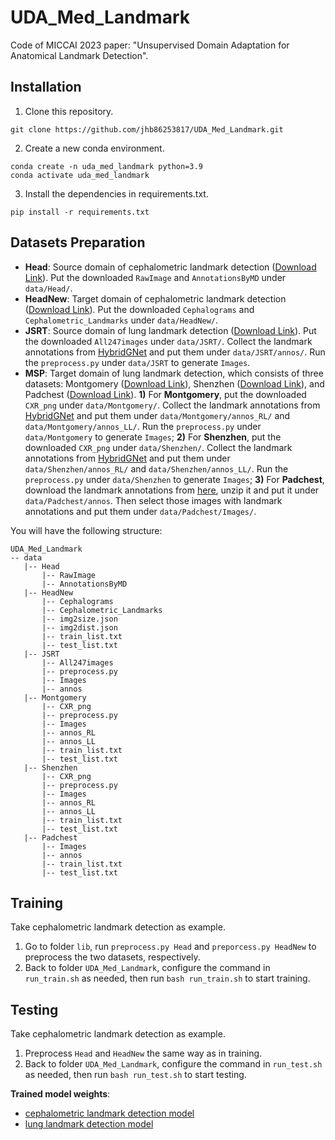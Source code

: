 # UDA_Med_Landmark

Code of MICCAI 2023 paper: "Unsupervised Domain Adaptation for Anatomical Landmark Detection".

## Installation
1. Clone this repository.
```Shell
git clone https://github.com/jhb86253817/UDA_Med_Landmark.git
```
2. Create a new conda environment.
```Shell
conda create -n uda_med_landmark python=3.9
conda activate uda_med_landmark
```
3. Install the dependencies in requirements.txt.
```Shell
pip install -r requirements.txt
```
## Datasets Preparation
* **Head**: Source domain of cephalometric landmark detection ([Download Link](https://figshare.com/s/37ec464af8e81ae6ebbf?file=5466590)). Put the downloaded `RawImage` and `AnnotationsByMD` under `data/Head/`.
* **HeadNew**: Target domain of cephalometric landmark detection ([Download Link](http://vision.seecs.edu.pk/CEPHA29/)). Put the downloaded `Cephalograms` and `Cephalometric_Landmarks` under `data/HeadNew/`.
* **JSRT**: Source domain of lung landmark detection ([Download Link](http://db.jsrt.or.jp/eng.php)). Put the downloaded `All247images` under `data/JSRT/`. Collect the landmark annotations from [HybridGNet](https://github.com/ngaggion/HybridGNet/tree/main) and put them under `data/JSRT/annos/`. Run the `preprocess.py` under `data/JSRT` to generate `Images`. 
* **MSP**: Target domain of lung landmark detection, which consists of three datasets: Montgomery ([Download Link](https://lhncbc.nlm.nih.gov/LHC-publications/pubs/TuberculosisChestXrayImageDataSets.html)), Shenzhen ([Download Link](https://lhncbc.nlm.nih.gov/LHC-publications/pubs/TuberculosisChestXrayImageDataSets.html)), and Padchest ([Download Link](https://bimcv.cipf.es/bimcv-projects/padchest/)). **1)** For **Montgomery**, put the downloaded `CXR_png` under `data/Montgomery/`. Collect the landmark annotations from [HybridGNet](https://github.com/ngaggion/HybridGNet/tree/main) and put them under `data/Montgomery/annos_RL/` and `data/Montgomery/annos_LL/`. Run the `preprocess.py` under `data/Montgomery` to generate `Images`; **2)** For **Shenzhen**, put the downloaded `CXR_png` under `data/Shenzhen/`. Collect the landmark annotations from [HybridGNet](https://github.com/ngaggion/HybridGNet/tree/main) and put them under `data/Shenzhen/annos_RL/` and `data/Shenzhen/annos_LL/`. Run the `preprocess.py` under `data/Shenzhen` to generate `Images`; **3)** For **Padchest**, download the landmark annotations from [here](https://drive.google.com/file/d/15qdzekQfj4zgkVgfi_x1WlKAq2wITl8i/view?usp=drive_link), unzip it and put it under `data/Padchest/annos`. Then select those images with landmark annotations and put them under `data/Padchest/Images/`.

You will have the following structure:
````
UDA_Med_Landmark
-- data
   |-- Head
       |-- RawImage
       |-- AnnotationsByMD
   |-- HeadNew
       |-- Cephalograms
       |-- Cephalometric_Landmarks
       |-- img2size.json
       |-- img2dist.json
       |-- train_list.txt
       |-- test_list.txt
   |-- JSRT
       |-- All247images
       |-- preprocess.py
       |-- Images
       |-- annos
   |-- Montgomery
       |-- CXR_png
       |-- preprocess.py
       |-- Images
       |-- annos_RL
       |-- annos_LL
       |-- train_list.txt
       |-- test_list.txt
   |-- Shenzhen
       |-- CXR_png
       |-- preprocess.py
       |-- Images
       |-- annos_RL
       |-- annos_LL
       |-- train_list.txt
       |-- test_list.txt
   |-- Padchest
       |-- Images
       |-- annos
       |-- train_list.txt
       |-- test_list.txt
````

## Training
Take cephalometric landmark detection as example.
1. Go to folder `lib`, run `preprocess.py Head` and `preporcess.py HeadNew` to preprocess the two datasets, respectively.
2. Back to folder `UDA_Med_Landmark`, configure the command in `run_train.sh` as needed, then run `bash run_train.sh` to start training.

## Testing
Take cephalometric landmark detection as example.
1. Preprocess `Head` and `HeadNew` the same way as in training.
2. Back to folder `UDA_Med_Landmark`, configure the command in `run_test.sh` as needed, then run `bash run_test.sh` to start testing.

**Trained model weights**:
* [cephalometric landmark detection model](https://drive.google.com/file/d/1wGgQgdpdvyINNN7hvT49TLFjuxruRdRR/view?usp=drive_link)
* [lung landmark detection model](https://drive.google.com/file/d/1vaHjNunUD6Uv4X4H7ve1huXDKRoUCQz2/view?usp=drive_link)
